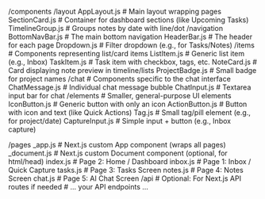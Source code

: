 

/components
  /layout
    AppLayout.js         # Main layout wrapping pages
    SectionCard.js       # Container for dashboard sections (like Upcoming Tasks)
    TimelineGroup.js     # Groups notes by date with line/dot
  /navigation
    BottomNavBar.js      # The main bottom navigation
    HeaderBar.js         # The header for each page
    Dropdown.js          # Filter dropdown (e.g., for Tasks/Notes)
  /items                 # Components representing list/card items
    ListItem.js          # Generic list item (e.g., Inbox)
    TaskItem.js          # Task item with checkbox, tags, etc.
    NoteCard.js          # Card displaying note preview in timeline/lists
    ProjectBadge.js      # Small badge for project names
  /chat                  # Components specific to the chat interface
    ChatMessage.js       # Individual chat message bubble
    ChatInput.js         # Textarea input bar for chat
  /elements              # Smaller, general-purpose UI elements
    IconButton.js        # Generic button with only an icon
    ActionButton.js      # Button with icon and text (like Quick Actions)
    Tag.js               # Small tag/pill element (e.g., for project/date)
    CaptureInput.js      # Simple input + button (e.g., Inbox capture)

/pages
  _app.js                # Next.js custom App component (wraps all pages)
  _document.js           # Next.js custom Document component (optional, for html/head)
  index.js               # Page 2: Home / Dashboard
  inbox.js               # Page 1: Inbox / Quick Capture
  tasks.js               # Page 3: Tasks Screen
  notes.js               # Page 4: Notes Screen
  chat.js                # Page 5: AI Chat Screen
  /api                   # Optional: For Next.js API routes if needed
    # ... your API endpoints ...